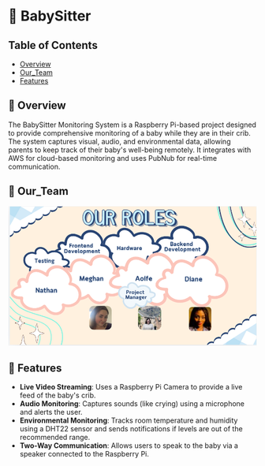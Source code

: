 # :baby: BabySitter 

## Table of Contents
- [Overview](#overview)
- [Our_Team](#Our_Team)
- [Features](#features)


## :star2: Overview

The BabySitter Monitoring System is a Raspberry Pi-based project designed to provide comprehensive monitoring of a baby while they are in their crib. The system captures visual, audio, and environmental data, allowing parents to keep track of their baby's well-being remotely. It integrates with AWS for cloud-based monitoring and uses PubNub for real-time communication.

## :star2: Our_Team
![our team](https://github.com/AoifeMurphy02/BabySitter/blob/main/Team%20Roles.PNG)

## :star2: Features

- **Live Video Streaming**: Uses a Raspberry Pi Camera to provide a live feed of the baby's crib.
- **Audio Monitoring**: Captures sounds (like crying) using a microphone and alerts the user.
- **Environmental Monitoring**: Tracks room temperature and humidity using a DHT22 sensor and sends notifications if levels are out of the recommended range.
- **Two-Way Communication**: Allows users to speak to the baby via a speaker connected to the Raspberry Pi.

